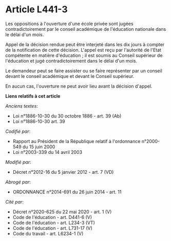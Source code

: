 # Article L441-3

Les oppositions à l'ouverture d'une école privée sont jugées contradictoirement par le conseil académique de l'éducation
nationale dans le délai d'un mois. 

Appel de la décision rendue peut être interjeté dans les dix jours à compter de la notification de cette décision. L'appel
est reçu par     l'autorité de l'Etat compétente en matière d'éducation  ; il est soumis au Conseil supérieur de l'éducation
et jugé contradictoirement dans le délai d'un mois. 

Le demandeur peut se faire assister ou se faire représenter par un conseil devant le conseil académique et devant le Conseil
supérieur. 

En aucun cas, l'ouverture ne peut avoir lieu avant la décision d'appel.

**Liens relatifs à cet article**

_Anciens textes_:

  - Loi n°1886-10-30 du 30 octobre 1886 - art. 39 (Ab)
  - Loi n°1886-10-30 art. 39

_Codifié par_:

  - Rapport au Président de la République relatif à l'ordonnance n°2000-549 du 15 juin 2000
  - Loi n°2003-339 du 14 avril 2003

_Modifié par_:

  - Décret n°2012-16 du 5 janvier 2012 - art. 7 (VD)

_Abrogé par_:

  - ORDONNANCE n°2014-691 du 26 juin 2014 - art. 11

_Cité par_:

  - Décret n°2020-625 du 22 mai 2020 - art. 1 (V)
  - Code de l'éducation - art. D441-6 (V)
  - Code de l'éducation - art. L234-3 (VT)
  - Code de l'éducation - art. L731-17 (V)
  - Code du travail - art. L6234-1 (V)
